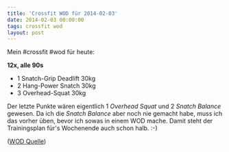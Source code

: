 ```yaml
---
title: 'Crossfit WOD für 2014-02-03'
date: 2014-02-03 00:00:00 
tags: crossfit wod
layout: post
---
```

Mein #crossfit #wod für heute:

**12x, alle 90s**

* 1 Snatch-Grip Deadlift 30kg
* 2 Hang-Power Snatch 30kg
* 3 Overhead-Squat 30kg

Der letzte Punkte wären eigentlich 1 *Overhead Squat* und 2 *Snatch Balance* gewesen. Da ich die *Snatch Balance* aber noch nie gemacht habe, muss ich das vorher üben, bevor ich sowas in einem WOD mache. Damit steht der Trainingsplan für's Wochenende auch schon halb. :-)

([WOD Quelle][0])

[0]: http://www.crossfithh.de/1/post/2014/02/workout-monday3.html

